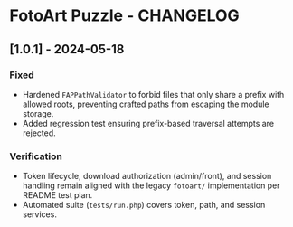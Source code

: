 # FotoArt Puzzle - CHANGELOG

## [1.0.1] - 2024-05-18
### Fixed
- Hardened `FAPPathValidator` to forbid files that only share a prefix with allowed roots, preventing crafted paths from escaping the module storage.
- Added regression test ensuring prefix-based traversal attempts are rejected.

### Verification
- Token lifecycle, download authorization (admin/front), and session handling remain aligned with the legacy `fotoart/` implementation per README test plan.
- Automated suite (`tests/run.php`) covers token, path, and session services.
